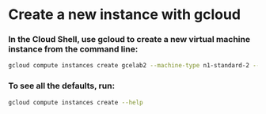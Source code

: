 # Create a new instance with gcloud

### In the Cloud Shell, use gcloud to create a new virtual machine instance from the command line:
```bash
gcloud compute instances create gcelab2 --machine-type n1-standard-2 --zone us-central1-f
```

### To see all the defaults, run:

```bash
gcloud compute instances create --help
```